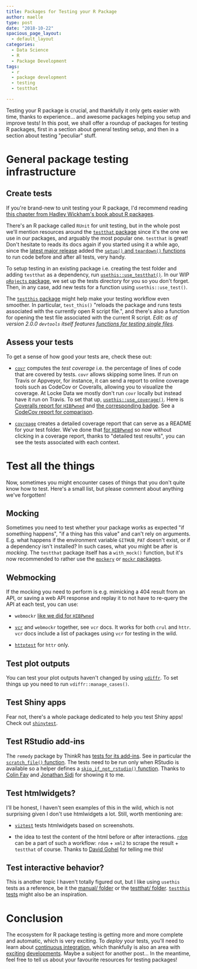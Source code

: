 ```yaml
---
title: Packages for Testing your R Package
author: maelle
type: post
date: "2018-10-22"
spacious_page_layout:
  - default_layout
categories:
  - Data Science
  - R
  - Package Development
tags:
  - r
  - package development
  - testing
  - testthat

---
```


Testing your R package is crucial, and thankfully it only gets easier with time, thanks to experience... and awesome packages helping you setup and improve tests! In this post, we shall offer a roundup of packages for testing R packages, first in a section about general testing setup, and then in a section about testing "peculiar" stuff.

# General package testing infrastructure

## Create tests

If you're brand-new to unit testing your R package, I'd recommend reading [this chapter from Hadley Wickham's book about R packages](http://r-pkgs.had.co.nz/tests.html). 

There's an R package called `RUnit` for unit testing, but in the whole post we'll mention resources around the [`testthat` package](https://github.com/r-lib/testthat) since it's the one we use in our packages, and arguably the most popular one. `testthat` is great! Don't hesitate to reads its docs again if you started using it a while ago, since the [latest major release](https://www.tidyverse.org/articles/2017/12/testthat-2-0-0/) added the [`setup()` and `teardown()` functions](http://testthat.r-lib.org/reference/teardown.html) to run code before and after all tests, very handy.

To setup testing in an existing package i.e. creating the test folder and adding `testthat` as a dependency, run [`usethis::use_testthat()`](http://usethis.r-lib.org/reference/use_testthat.html). In our WIP [`pRojects` package](https://github.com/lockedata/pRojects), we set up the tests directory for you so you don't forget. Then, in any case, add new tests for a function using `usethis::use_test()`.

The [`testthis` package](https://github.com/s-fleck/testthis) might help make your testing workflow even smoother. In particular, `test_this()` "reloads the package and runs tests associated with the currently open R script file.", and there's also a function for opening the test file associated with the current R script. _Edit: as of version 2.0.0 `devtools` itself features [functions for testing single files](https://www.tidyverse.org/articles/2018/10/devtools-2-0-0/#testing-single-files)._

## Assess your tests

To get a sense of how good your tests are, check these out:

* [`covr`](https://github.com/r-lib/covr) computes the _test coverage_ i.e. the percentage of lines of code that are covered by tests. `covr` allows skipping some lines. If run on Travis or Appveyor, for instance, it can send a report to online coverage tools such as CodeCov or Coveralls, allowing you to visualize the coverage. At Locke Data we mostly don't run `covr` locally but instead have it run on Travis. To set that up, [`usethis::use_coverage()`](http://usethis.r-lib.org/reference/ci.html). 
    Here is [Coveralls report for `HIBPwned`](https://coveralls.io/github/lockedata/HIBPwned?branch=master) and [the corresponding badge](https://github.com/lockedata/hibpwned#hibpwned). See a [CodeCov report for comparison](https://codecov.io/github/ropensci/Ropenaq?branch=master).
    
* [`covrpage`](https://github.com/yonicd/covrpage) creates a detailed coverage report that can serve as a README for your test folder. We've done that [for `HIBPwned`](https://github.com/lockedata/HIBPwned/tree/master/tests#tests-and-coverage) so now without clicking in a coverage report, thanks to "detailed test results", you can see the tests associated with each context.

# Test all the things

Now, sometimes you might encounter cases of things that you don't quite know how to test. Here's a small list, but please comment about anything we've forgotten!

## Mocking

Sometimes you need to test whether your package works as expected "if something happens", "if a thing has this value" and can't rely on arguments. E.g. what happens if the environment variable `GITHUB_PAT` doesn't exist, or if a dependency isn't installed? In such cases, what you might be after is _mocking_. The `testthat` package itself has a `with_mock()` function, but it's now recommended to rather use the [`mockery`](https://github.com/jfiksel/mockery) or [`mockr` packages](https://github.com/krlmlr/mockr).

## Webmocking 

If the mocking you need to perform is e.g. mimicking a 404 result from an API, or saving a web API response and replay it to not have to re-query the API at each test, you can use:

* `webmockr` [like we did for `HIBPwned`](https://itsalocke.com/blog/some-web-api-package-development-lessons-from-hibpwned/)

* [`vcr`](https://github.com/ropensci/vcr) and `webmockr` together, see `vcr` docs. It works for both `crul` and `httr`. `vcr` docs include a list of packages using `vcr` for testing in the wild.

* [`httptest`](https://cran.r-project.org/web/packages/httptest/index.html) for `httr` only.

## Test plot outputs

You can test your plot outputs haven't changed by using [`vdiffr`](https://github.com/lionel-/vdiffr). To set things up you need to run `vdiffr::manage_cases()`.

## Test Shiny apps

Fear not, there's a whole package dedicated to help you test Shiny apps! Check out [`shinytest`](https://github.com/rstudio/shinytest).

## Test RStudio add-ins

The `remedy` package by ThinkR has [tests for its add-ins](https://github.com/ThinkR-open/remedy/tree/master/tests). See in particular the [`scratch_file()` function](https://github.com/ThinkR-open/remedy/blob/89bac0d2c5b692f1d394f7f3706ad824fdf649aa/tests/testthat/helper-functions.R#L14). The tests need to be run only when RStudio is available so a helper defines a [`skip_if_not_rstudio()` function](https://github.com/ThinkR-open/remedy/blob/master/tests/testthat/helper-functions.R#L1). Thanks to [Colin Fay](https://colinfay.me/) and [Jonathan Sidi](https://github.com/yonicd/) for showing it to me.

## Test htmlwidgets?

I'll be honest, I haven't seen examples of this in the wild, which is not surprising given I don't use htmlwidgets a lot. Still, worth mentioning are:

* [`viztest`](https://github.com/schloerke/viztest) tests htmlwidgets based on screenshots.

* the idea to test the content of the html before or after interactions. [`rdom`](https://github.com/cpsievert/rdom) can be a part of such a workflow: `rdom` + `xml2` to scrape the result + `testthat` of course. Thanks to [David Gohel](https://github.com/davidgohel) for telling me this!

## Test interactive behavior?

This is another topic I haven't totally figured out, but I like using `usethis` tests as a reference, be it the [manual/ folder](https://github.com/r-lib/usethis/tree/master/tests/manual) or the [testthat/ folder](https://github.com/r-lib/usethis/tree/master/tests/testthat). [`testthis` tests](https://github.com/s-fleck/testthis/tree/master/tests/testthat) might also be an inspiration.

# Conclusion

The ecosystem for R package testing is getting more and more complete and automatic, which is very exciting. To _deploy_ your tests, you'll need to learn about [continuous integration](https://ropensci.github.io/dev_guide/ci.html), which thankfully is also an area with [exciting](https://github.com/ropenscilabs/travis) [developments](https://github.com/ropenscilabs/tic). Maybe a subject for another post... In the meantime, feel free to tell us about your favourite resources for testing packages!

